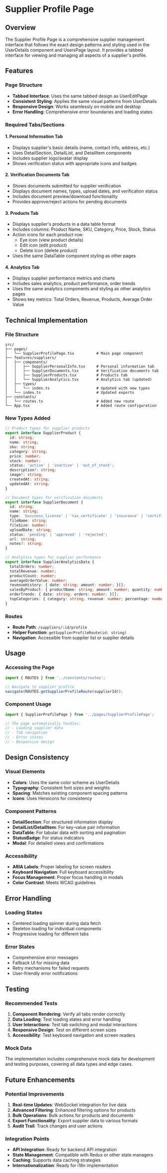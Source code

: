 # Supplier Profile Page

## Overview

The Supplier Profile Page is a comprehensive supplier management interface that follows the exact design patterns and styling used in the UserDetails component and UsersPage layout. It provides a tabbed interface for viewing and managing all aspects of a supplier's profile.

## Features

### Page Structure
- **Tabbed Interface**: Uses the same tabbed design as UserEditPage
- **Consistent Styling**: Applies the same visual patterns from UserDetails
- **Responsive Design**: Works seamlessly on mobile and desktop
- **Error Handling**: Comprehensive error boundaries and loading states

### Required Tabs/Sections

#### 1. Personal Information Tab
- Displays supplier's basic details (name, contact info, address, etc.)
- Uses DetailSection, DetailList, and DetailItem components
- Includes supplier logo/avatar display
- Shows verification status with appropriate icons and badges

#### 2. Verification Documents Tab
- Shows documents submitted for supplier verification
- Displays document names, types, upload dates, and verification status
- Includes document preview/download functionality
- Provides approve/reject actions for pending documents

#### 3. Products Tab
- Displays supplier's products in a data table format
- Includes columns: Product Name, SKU, Category, Price, Stock, Status
- Action icons for each product row:
  - Eye icon (view product details)
  - Edit icon (edit product)
  - Delete icon (delete product)
- Uses the same DataTable component styling as other pages

#### 4. Analytics Tab
- Displays supplier performance metrics and charts
- Includes sales analytics, product performance, order trends
- Uses the same analytics components and styling as other analytics pages
- Shows key metrics: Total Orders, Revenue, Products, Average Order Value

## Technical Implementation

### File Structure
```
src/
├── pages/
│   └── SupplierProfilePage.tsx          # Main page component
├── features/suppliers/
│   ├── components/
│   │   ├── SupplierPersonalInfo.tsx     # Personal information tab
│   │   ├── SupplierDocuments.tsx        # Verification documents tab
│   │   ├── SupplierProducts.tsx         # Products tab
│   │   └── SupplierAnalytics.tsx        # Analytics tab (updated)
│   ├── types/
│   │   └── index.ts                     # Updated with new types
│   └── index.ts                         # Updated exports
├── constants/
│   └── routes.ts                        # Added new route
└── App.tsx                              # Added route configuration
```

### New Types Added

```typescript
// Product types for supplier products
export interface SupplierProduct {
  id: string;
  name: string;
  sku: string;
  category: string;
  price: number;
  stock: number;
  status: 'active' | 'inactive' | 'out_of_stock';
  description?: string;
  image?: string;
  createdAt: string;
  updatedAt: string;
}

// Document types for verification documents
export interface SupplierDocument {
  id: string;
  name: string;
  type: 'business_license' | 'tax_certificate' | 'insurance' | 'certification' | 'other';
  fileName: string;
  fileSize: number;
  uploadDate: string;
  status: 'pending' | 'approved' | 'rejected';
  url: string;
  notes?: string;
}

// Analytics types for supplier performance
export interface SupplierAnalyticsData {
  totalOrders: number;
  totalRevenue: number;
  productCount: number;
  averageOrderValue: number;
  revenueHistory: { date: string; amount: number; }[];
  salesByProduct: { productName: string; amount: number; quantity: number; }[];
  orderTrends: { date: string; orders: number; }[];
  topCategories: { category: string; revenue: number; percentage: number; }[];
}
```

### Routes

- **Route Path**: `/suppliers/:id/profile`
- **Helper Function**: `getSupplierProfileRoute(id: string)`
- **Navigation**: Accessible from supplier list or supplier details

## Usage

### Accessing the Page
```typescript
import { ROUTES } from '../constants/routes';

// Navigate to supplier profile
navigate(ROUTES.getSupplierProfileRoute(supplierId));
```

### Component Usage
```typescript
import { SupplierProfilePage } from '../pages/SupplierProfilePage';

// The page automatically handles:
// - Loading supplier data
// - Tab navigation
// - Error states
// - Responsive design
```

## Design Consistency

### Visual Elements
- **Colors**: Uses the same color scheme as UserDetails
- **Typography**: Consistent font sizes and weights
- **Spacing**: Matches existing component spacing patterns
- **Icons**: Uses Heroicons for consistency

### Component Patterns
- **DetailSection**: For structured information display
- **DetailList/DetailItem**: For key-value pair information
- **DataTable**: For tabular data with sorting and pagination
- **StatusBadge**: For status indicators
- **Modal**: For detailed views and confirmations

### Accessibility
- **ARIA Labels**: Proper labeling for screen readers
- **Keyboard Navigation**: Full keyboard accessibility
- **Focus Management**: Proper focus handling in modals
- **Color Contrast**: Meets WCAG guidelines

## Error Handling

### Loading States
- Centered loading spinner during data fetch
- Skeleton loading for individual components
- Progressive loading for different tabs

### Error States
- Comprehensive error messages
- Fallback UI for missing data
- Retry mechanisms for failed requests
- User-friendly error notifications

## Testing

### Recommended Tests
1. **Component Rendering**: Verify all tabs render correctly
2. **Data Loading**: Test loading states and error handling
3. **User Interactions**: Test tab switching and modal interactions
4. **Responsive Design**: Test on different screen sizes
5. **Accessibility**: Test keyboard navigation and screen readers

### Mock Data
The implementation includes comprehensive mock data for development and testing purposes, covering all data types and edge cases.

## Future Enhancements

### Potential Improvements
1. **Real-time Updates**: WebSocket integration for live data
2. **Advanced Filtering**: Enhanced filtering options for products
3. **Bulk Operations**: Bulk actions for products and documents
4. **Export Functionality**: Export supplier data to various formats
5. **Audit Trail**: Track changes and user actions

### Integration Points
- **API Integration**: Ready for backend API integration
- **State Management**: Compatible with Redux or other state managers
- **Caching**: Supports data caching strategies
- **Internationalization**: Ready for i18n implementation
